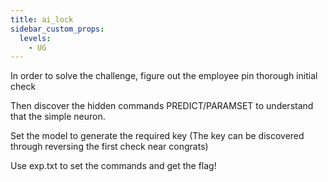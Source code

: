 ```yaml
---
title: ai_lock
sidebar_custom_props:
  levels:
    - UG
---
```


In order to solve the challenge, figure out the employee pin thorough initial check

Then discover the hidden commands PREDICT/PARAMSET to understand that the simple neuron.

Set the model to generate the required key (The key can be discovered through reversing the first check near congrats)

Use exp.txt to set the commands and get the flag!